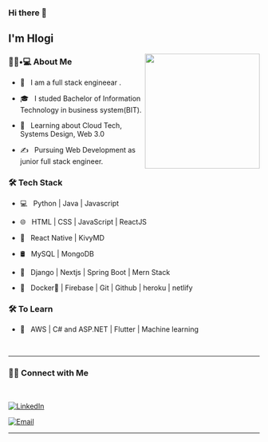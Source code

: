 ### Hi there 👋

<h2> I'm Hlogi</h2>

<img align='right' src="https://media.giphy.com/media/M9gbBd9nbDrOTu1Mqx/giphy.gif" width="230">

<h3> 👨🏻•💻 About Me </h3>



- 🤔 &nbsp; I am a full stack engineear .

- 🎓 &nbsp; I studed Bachelor of Information Technology in business system(BIT).

- 🌱 &nbsp; Learning about Cloud Tech, Systems Design, Web 3.0 

- ✍️ &nbsp; Pursuing Web Development as junior full stack engineer.



<h3>🛠 Tech Stack</h3>



- 💻 &nbsp; Python | Java | Javascript

- 🌐 &nbsp; HTML | CSS | JavaScript | ReactJS

- 📱 &nbsp; React Native | KivyMD 

- 🛢 &nbsp; MySQL | MongoDB 

- 🧰 &nbsp; Django | Nextjs | Spring Boot | Mern Stack 

- 🔧 &nbsp; Docker🐳 | Firebase | Git | Github | heroku | netlify


<h3>🛠 To Learn</h3>

- 🔧 &nbsp; AWS | C# and ASP.NET | Flutter | Machine learning 


<br>

<hr>


<h3> 🤝🏻 Connect with Me </h3>

<br>



<p align="center">



<a href="https://za.linkedin.com/in/lehlogonolo-mahlakoana-94964b20a"><img alt="LinkedIn" src="https://img.shields.io/badge/LinkedIn-lehlogonolo%20Mahlakoana-blue?style=flat-square&logo=linkedin"></a>



<a href="mailto:Mahlakonana.Lehlogonolo@gmail.com"><img alt="Email" src="https://img.shields.io/badge/Email-Mahlakonana.Lehlogonolo@gmail.com-blue?style=flat-square&logo=gmail"></a>

</p>

<hr>



